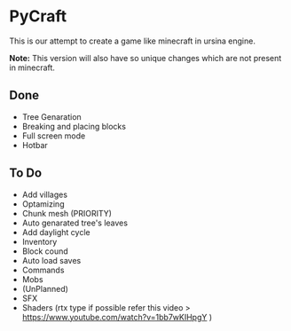 
# PyCraft

This is our attempt to create a game like minecraft in ursina engine. 





  **Note:** This version will also have so unique changes which are not present in minecraft.

## Done

- Tree Genaration
- Breaking and placing blocks
- Full screen mode
- Hotbar

  
## To Do

- Add villages
- Optamizing
- Chunk mesh (PRIORITY)
- Auto genarated tree's leaves
- Add daylight cycle
- Inventory
- Block cound
- Auto load saves
- Commands
- Mobs
- (UnPlanned)
- SFX
- Shaders (rtx type if possible refer this video > https://www.youtube.com/watch?v=1bb7wKIHpgY )
